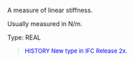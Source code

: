﻿A measure of linear stiffness.

Usually measured in N/m.

Type: REAL

> <font size="-1" color="#0000FF">HISTORY New type in IFC Release 2x.
</font>